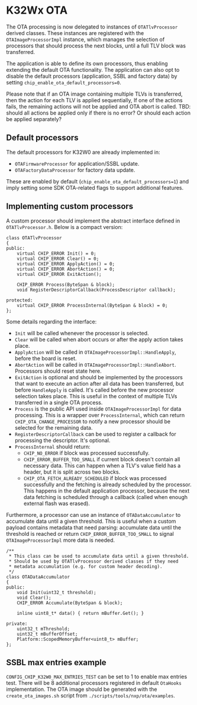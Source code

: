 # K32Wx OTA

The OTA processing is now delegated to instances of `OTATlvProcessor` derived classes.
These instances are registered with the `OTAImageProcessorImpl` instance, which manages the selection of processors that should process the next blocks, until a full TLV block was transferred.

The application is able to define its own processors, thus enabling extending the default OTA functionality. The application can also opt to disable the default processors (application, SSBL and factory data) by setting `chip_enable_ota_default_processors=0`.

Please note that if an OTA image containing multiple TLVs is transferred, then the action for each TLV is applied sequentially,
If one of the actions fails, the remaining actions will not be applied and OTA abort is called.
TBD: should all actions be applied only if there is no error? Or should each action be applied separately?

## Default processors
The default processors for K32W0 are already implemented in:
* `OTAFirmwareProcessor` for application/SSBL update.
* `OTAFactoryDataProcessor` for factory data update.

These are enabled by default (`chip_enable_ota_default_processors=1`) and imply setting some SDK OTA-related flags to support additional features.

## Implementing custom processors
A custom processor should implement the abstract interface defined in `OTATlvProcessor.h`. Below is a compact version:
```
class OTATlvProcessor
{
public:
    virtual CHIP_ERROR Init() = 0;
    virtual CHIP_ERROR Clear() = 0;
    virtual CHIP_ERROR ApplyAction() = 0;
    virtual CHIP_ERROR AbortAction() = 0;
    virtual CHIP_ERROR ExitAction();

    CHIP_ERROR Process(ByteSpan & block);
    void RegisterDescriptorCallback(ProcessDescriptor callback);
    
protected:
    virtual CHIP_ERROR ProcessInternal(ByteSpan & block) = 0;
};

```
Some details regarding the interface:
* `Init` will be called whenever the processor is selected.
* `Clear` will be called when abort occurs or after the apply action takes place.
* `ApplyAction` will be called in `OTAImageProcessorImpl::HandleApply`, before the board is reset.
* `AbortAction` will be called in `OTAImageProcessorImpl::HandleAbort`. Processors should reset state here.
* `ExitAction` is optional and should be implemented by the processors that want to execute an action
after all data has been transferred, but before `HandleApply` is called. It's called before the new processor selection takes place. This is useful in the context
of multiple TLVs transferred in a single OTA process.
* `Process` is the public API used inside `OTAImageProcessorImpl` for data processing.
This is a wrapper over `ProcessInternal`, which can return `CHIP_OTA_CHANGE_PROCESSOR` to notify a new processor should be selected for the remaining data.
* `RegisterDescriptorCallback` can be used to register a callback for processing the descriptor. It's optional.
* `ProcessInternal` should return:
    * `CHIP_NO_ERROR` if block was processed successfully.
    * `CHIP_ERROR_BUFFER_TOO_SMALL` if current block doesn't contain all necessary data.
This can happen when a TLV's value field has a header, but it is split across two blocks.
    * `CHIP_OTA_FETCH_ALREADY_SCHEDULED` if block was processed successfully and the fetching is already scheduled by the processor.
This happens in the default application processor, because the next data fetching is scheduled through a callback (called when enough external flash was erased).


Furthermore, a processor can use an instance of `OTADataAccumulator` to accumulate data until a given threshold.
This is useful when a custom payload contains metadata that need parsing: accumulate data until the threshold is reached or return `CHIP_ERROR_BUFFER_TOO_SMALL` to signal `OTAImageProcessorImpl` more data is needed.
```
/**
 * This class can be used to accumulate data until a given threshold.
 * Should be used by OTATlvProcessor derived classes if they need
 * metadata accumulation (e.g. for custom header decoding).
 */
class OTADataAccumulator
{
public:
    void Init(uint32_t threshold);
    void Clear();
    CHIP_ERROR Accumulate(ByteSpan & block);

    inline uint8_t* data() { return mBuffer.Get(); }

private:
    uint32_t mThreshold;
    uint32_t mBufferOffset;
    Platform::ScopedMemoryBuffer<uint8_t> mBuffer;
};
```

## SSBL max entries example
`CONFIG_CHIP_K32W0_MAX_ENTRIES_TEST` can be set to 1 to enable max entries test.
There will be 8 additional processors registered in default `OtaHooks` implementation. The OTA image should be generated with the `create_ota_images.sh` script from `./scripts/tools/nxp/ota/examples`.

